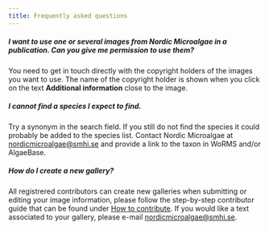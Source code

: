 ```yaml
---
title: Frequently asked questions
---
```


##### I want to use one or several images from Nordic Microalgae in  a publication. Can you give me permission to use them?

You need to get in touch directly with the copyright holders of the images you want to use. The name of the copyright holder is shown when you click on the text __Additional information__ close to the image.

##### I cannot find a species I expect to find.

Try a synonym in the search field. If you still do not find the species it could probably be added to the species list. Contact Nordic Microalgae at [nordicmicroalgae@smhi.se](mailto:nordicmicroalgae@smhi.se) and provide a link to the taxon in WoRMS and/or AlgaeBase.

##### How do I create a new gallery?

All registrered contributors can create new galleries when submitting or editing your image information, please follow the step-by-step contributor guide that can be found under [How to contribute](/how-to-contribute/). If you would like a text associated to your gallery, please e-mail [nordicmicroalgae@smhi.se](mailto:nordicmicroalgae@smhi.se).
